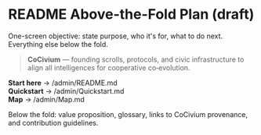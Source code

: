 # README Above-the-Fold Plan (draft)

One-screen objective: state purpose, who it's for, what to do next.  Everything else below the fold.

> **CoCivium** — founding scrolls, protocols, and civic infrastructure to align all intelligences for cooperative co‑evolution.

**Start here** → /admin/README.md  
**Quickstart** → /admin/Quickstart.md  
**Map** → /admin/Map.md

Below the fold: value proposition, glossary, links to CoCivium provenance, and contribution guidelines.

